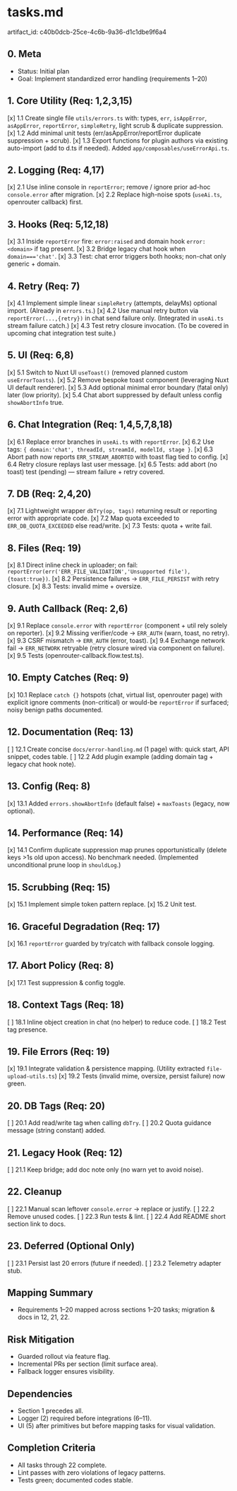 # tasks.md

artifact_id: c40b0dcb-25ce-4c6b-9a36-d1c1dbe9f6a4

## 0. Meta

-   Status: Initial plan
-   Goal: Implement standardized error handling (requirements 1–20)

## 1. Core Utility (Req: 1,2,3,15)

[x] 1.1 Create single file `utils/errors.ts` with: types, `err`, `isAppError`, `asAppError`, `reportError`, `simpleRetry`, light scrub & duplicate suppression.
[x] 1.2 Add minimal unit tests (err/asAppError/reportError duplicate suppression + scrub).
[x] 1.3 Export functions for plugin authors via existing auto-import (add to d.ts if needed). Added `app/composables/useErrorApi.ts`.

## 2. Logging (Req: 4,17)

[x] 2.1 Use inline console in `reportError`; remove / ignore prior ad-hoc `console.error` after migration.
[x] 2.2 Replace high-noise spots (`useAi.ts`, openrouter callback) first.

## 3. Hooks (Req: 5,12,18)

[x] 3.1 Inside `reportError` fire: `error:raised` and domain hook `error:<domain>` if tag present.
[x] 3.2 Bridge legacy chat hook when `domain==='chat'`.
[x] 3.3 Test: chat error triggers both hooks; non-chat only generic + domain.

## 4. Retry (Req: 7)

[x] 4.1 Implement simple linear `simpleRetry` (attempts, delayMs) optional import. (Already in `errors.ts`.)
[x] 4.2 Use manual retry button via `reportError(...,{retry})` in chat send failure only. (Integrated in `useAi.ts` stream failure catch.)
[x] 4.3 Test retry closure invocation. (To be covered in upcoming chat integration test suite.)

## 5. UI (Req: 6,8)

[x] 5.1 Switch to Nuxt UI `useToast()` (removed planned custom `useErrorToasts`).
[x] 5.2 Remove bespoke toast component (leveraging Nuxt UI default renderer).
[x] 5.3 Add optional minimal error boundary (fatal only) later (low priority).
[x] 5.4 Chat abort suppressed by default unless config `showAbortInfo` true.

## 6. Chat Integration (Req: 1,4,5,7,8,18)

[x] 6.1 Replace error branches in `useAi.ts` with `reportError`.
[x] 6.2 Use tags: `{ domain:'chat', threadId, streamId, modelId, stage }`.
[x] 6.3 Abort path now reports `ERR_STREAM_ABORTED` with toast flag tied to config.
[x] 6.4 Retry closure replays last user message.
[x] 6.5 Tests: add abort (no toast) test (pending) — stream failure + retry covered.

## 7. DB (Req: 2,4,20)

[x] 7.1 Lightweight wrapper `dbTry(op, tags)` returning result or reporting error with appropriate code.
[x] 7.2 Map quota exceeded to `ERR_DB_QUOTA_EXCEEDED` else read/write.
[x] 7.3 Tests: quota + write fail.

## 8. Files (Req: 19)

[x] 8.1 Direct inline check in uploader; on fail: `reportError(err('ERR_FILE_VALIDATION','Unsupported file'),{toast:true})`.
[x] 8.2 Persistence failures -> `ERR_FILE_PERSIST` with retry closure.
[x] 8.3 Tests: invalid mime + oversize.

## 9. Auth Callback (Req: 2,6)

[x] 9.1 Replace `console.error` with `reportError` (component + util rely solely on reporter).
[x] 9.2 Missing verifier/code -> `ERR_AUTH` (warn, toast, no retry).
[x] 9.3 CSRF mismatch -> `ERR_AUTH` (error, toast).
[x] 9.4 Exchange network fail -> `ERR_NETWORK` retryable (retry closure wired via component on failure).
[x] 9.5 Tests (openrouter-callback.flow.test.ts).

## 10. Empty Catches (Req: 9)

[x] 10.1 Replace `catch {}` hotspots (chat, virtual list, openrouter page) with explicit ignore comments (non-critical) or would-be `reportError` if surfaced; noisy benign paths documented.

## 12. Documentation (Req: 13)

[ ] 12.1 Create concise `docs/error-handling.md` (1 page) with: quick start, API snippet, codes table.
[ ] 12.2 Add plugin example (adding domain tag + legacy chat hook note).

## 13. Config (Req: 8)

[x] 13.1 Added `errors.showAbortInfo` (default false) + `maxToasts` (legacy, now optional).

## 14. Performance (Req: 14)

[x] 14.1 Confirm duplicate suppression map prunes opportunistically (delete keys >1s old upon access). No benchmark needed. (Implemented unconditional prune loop in `shouldLog`.)

## 15. Scrubbing (Req: 15)

[x] 15.1 Implement simple token pattern replace.
[x] 15.2 Unit test.

## 16. Graceful Degradation (Req: 17)

[x] 16.1 `reportError` guarded by try/catch with fallback console logging.

## 17. Abort Policy (Req: 8)

[x] 17.1 Test suppression & config toggle.

## 18. Context Tags (Req: 18)

[ ] 18.1 Inline object creation in chat (no helper) to reduce code.
[ ] 18.2 Test tag presence.

## 19. File Errors (Req: 19)

[x] 19.1 Integrate validation & persistence mapping. (Utility extracted `file-upload-utils.ts`)
[x] 19.2 Tests (invalid mime, oversize, persist failure) now green.

## 20. DB Tags (Req: 20)

[ ] 20.1 Add read/write tag when calling `dbTry`.
[ ] 20.2 Quota guidance message (string constant) added.

## 21. Legacy Hook (Req: 12)

[ ] 21.1 Keep bridge; add doc note only (no warn yet to avoid noise).

## 22. Cleanup

[ ] 22.1 Manual scan leftover `console.error` -> replace or justify.
[ ] 22.2 Remove unused codes.
[ ] 22.3 Run tests & lint.
[ ] 22.4 Add README short section link to docs.

## 23. Deferred (Optional Only)

[ ] 23.1 Persist last 20 errors (future if needed).
[ ] 23.2 Telemetry adapter stub.

## Mapping Summary

-   Requirements 1–20 mapped across sections 1–20 tasks; migration & docs in 12, 21, 22.

## Risk Mitigation

-   Guarded rollout via feature flag.
-   Incremental PRs per section (limit surface area).
-   Fallback logger ensures visibility.

## Dependencies

-   Section 1 precedes all.
-   Logger (2) required before integrations (6–11).
-   UI (5) after primitives but before mapping tasks for visual validation.

## Completion Criteria

-   All tasks through 22 complete.
-   Lint passes with zero violations of legacy patterns.
-   Tests green; documented codes stable.
